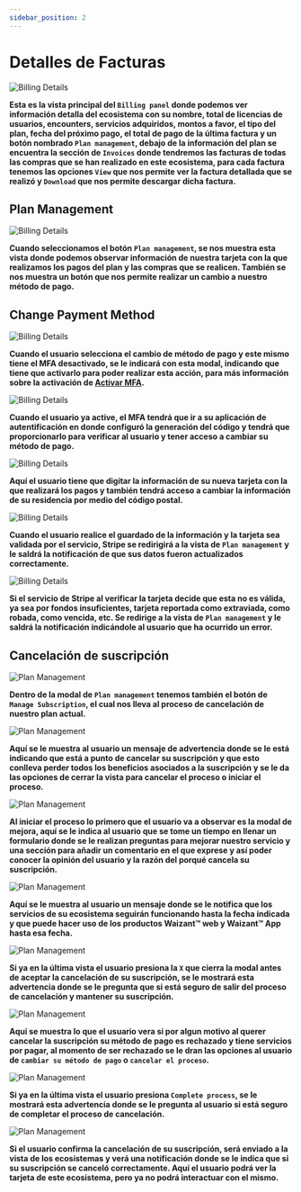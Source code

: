 ```yaml
---
sidebar_position: 2
---
```


# Detalles de Facturas

![Billing Details](/img/store-usuario/plan-settings/ecosystem-details/billing_panel.png)

**Esta es la vista principal del `Billing panel` donde podemos ver información detalla del ecosistema con su nombre, total de licencias de usuarios, encounters, servicios adquiridos, montos a favor, el tipo del plan, fecha del próximo pago, el total de pago de la última factura y un botón nombrado `Plan management`, debajo de la información del plan se encuentra la sección de `Invoices` donde tendremos las facturas de todas las compras que se han realizado en este ecosistema, para cada factura tenemos las opciones `View` que nos permite ver la factura detallada que se realizó y `Download` que nos permite descargar dicha factura.**

## Plan Management

![Billing Details](/img/store-usuario/plan-settings/ecosystem-details/plan_management_modal.png)

**Cuando seleccionamos el botón `Plan management`, se nos muestra esta vista donde podemos observar información de nuestra tarjeta con la que realizamos los pagos del plan y las compras que se realicen. También se nos muestra un botón que nos permite realizar un cambio a nuestro método de pago.**

## Change Payment Method

![Billing Details](/img/store-usuario/plan-settings/ecosystem-details/change_pay_method_mfa_disable.png)

**Cuando el usuario selecciona el cambio de método de pago y este mismo tiene el MFA desactivado, se le indicará con esta modal, indicando que tiene que activarlo para poder realizar esta acción, para más información sobre la activación de [Activar MFA](/docs/waizant-store/manual-usuario/profile-settings/activate-mfa).**

![Billing Details](/img/store-usuario/plan-settings/ecosystem-details/change_pay_method_code_mfa.png)

**Cuando el usuario ya active, el MFA tendrá que ir a su aplicación de autentificación en donde configuró la generación del código y tendrá que proporcionarlo para verificar al usuario y tener acceso a cambiar su método de pago.**

![Billing Details](/img/store-usuario/plan-settings/ecosystem-details/pay_method_info.png)

**Aquí el usuario tiene que digitar la información de su nueva tarjeta con la que realizará los pagos y también tendrá acceso a cambiar la información de su residencia por medio del código postal.**

![Billing Details](/img/store-usuario/plan-settings/ecosystem-details/pay_method_chage_completed.png)

**Cuando el usuario realice el guardado de la información y la tarjeta sea validada por el servicio, Stripe se redirigirá a la vista de `Plan management` y le saldrá la notificación de que sus datos fueron actualizados correctamente.**

![Billing Details](/img/store-usuario/plan-settings/ecosystem-details/pay_method_chage_error.png)

**Si el servicio de Stripe al verificar la tarjeta decide que esta no es válida, ya sea por fondos insuficientes, tarjeta reportada como extraviada, como robada, como vencida, etc. Se redirige a la vista de `Plan management` y le saldrá la notificación indicándole al usuario que ha ocurrido un error.**

## Cancelación de suscripción

![Plan Management](/img/store-usuario/plan-settings/ecosystem-details/manage_subcription.png)

**Dentro de la modal de `Plan management` tenemos también el botón de `Manage Subscription`, el cual nos lleva al proceso de cancelación de nuestro plan actual.**

![Plan Management](/img/store-usuario/plan-settings/ecosystem-details/manage_subcription_start_process.png)

**Aquí se le muestra al usuario un mensaje de advertencia donde se le está indicando que está a punto de cancelar su suscripción y que esto conlleva perder todos los beneficios asociados a la suscripción y se le da las opciones de cerrar la vista para cancelar el proceso o iniciar el proceso.**

![Plan Management](/img/store-usuario/plan-settings/ecosystem-details/manage_subcription_form.png)

**Al iniciar el proceso lo primero que el usuario va a observar es la modal de mejora, aquí se le indica al usuario que se tome un tiempo en llenar un formulario donde se le realizan preguntas para mejorar nuestro servicio y una sección para añadir un comentario en el que exprese y así poder conocer la opinión del usuario y la razón del porqué cancela su suscripción.**

![Plan Management](/img/store-usuario/plan-settings/ecosystem-details/manage_subcription_completed_process.png)

**Aquí se le muestra al usuario un mensaje donde se le notifica que los servicios de su ecosistema seguirán funcionando hasta la fecha indicada y que puede hacer uso de los productos Waizant™ web y Waizant™ App hasta esa fecha.**

![Plan Management](/img/store-usuario/plan-settings/ecosystem-details/manage_subcription_confirm_modal.png)

**Si ya en la última vista el usuario presiona la `X` que cierra la modal antes de aceptar la cancelación de su suscripción, se le mostrará esta advertencia donde se le pregunta que si está seguro de salir del proceso de cancelación y mantener su suscripción.**

![Plan Management](/img/store-usuario/plan-settings/ecosystem-details/manage_subcription_pay_services_failed.png)

**Aqui se muestra lo que el usuario vera si por algun motivo al querer cancelar la suscripción su método de pago es rechazado y tiene servicios por pagar, al momento de ser rechazado se le dran las opciones al usuario de `cambiar su método de pago` o `cancelar el proceso`.**

![Plan Management](/img/store-usuario/plan-settings/ecosystem-details/manage_subcription_pay_services.png)

**Si ya en la última vista el usuario presiona `Complete process`, se le mostrará esta advertencia donde se le pregunta al usuario si está seguro de completar el proceso de cancelación.**

![Plan Management](/img/store-usuario/plan-settings/ecosystem-details/manage_subcription_cancelled.png)

**Si el usuario confirma la cancelación de su suscripción, será enviado a la vista de los ecosistemas y verá una notificación donde se le indica que si su suscripción se canceló correctamente. Aquí el usuario podrá ver la tarjeta de este ecosistema, pero ya no podrá interactuar con el mismo.**
